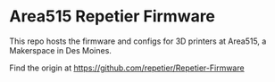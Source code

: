 # Area515 Repetier Firmware

This repo hosts the firmware and configs for 3D printers at Area515, a Makerspace in Des Moines.

Find the origin at https://github.com/repetier/Repetier-Firmware

